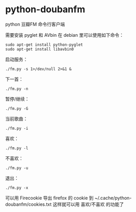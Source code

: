 python-doubanfm
===============

python 豆瓣FM 命令行客户端

需要安装 pyglet 和 AVbin
在 debian 里可以使用如下命令：

    sudo apt-get install python-pyglet
    sudo apt-get install libavbin0

启动服务：

    ./fm.py -s 1>/dev/null 2>&1 &

下一首：

    ./fm.py -n

暂停/继续：

    ./fm.py -G

当前歌曲：

    ./fm.py -i

喜欢：

    ./fm.py -l

不喜欢：

    ./fm.py -u

退出：

    ./fm.py -x


可以用 Firecookie 导出 firefox 的 cookie 到 ~/.cache/python-doubanfm/cookies.txt
这样就可以用 喜欢/不喜欢 的功能了
